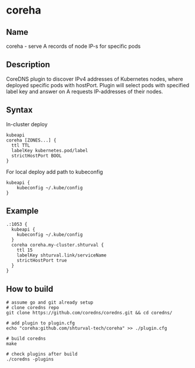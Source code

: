 # coreha
## Name
coreha - serve A records of node IP-s for specific pods

## Description
CoreDNS plugin to discover IPv4 addresses of Kubernetes nodes, where deployed specific pods with hostPort.
Plugin will select pods with specified label key and answer on A requests IP-addresses of their nodes.

## Syntax
In-cluster deploy
```
kubeapi
coreha [ZONES...] {
  ttl TTL
  labelKey kubernetes.pod/label
  strictHostPort BOOL
}
```


For local deploy add path to kubeconfig
```
kubeapi {
    kubeconfig ~/.kube/config
}
```

## Example
```
.:1053 {
  kubeapi {
    kubeconfig ~/.kube/config
  }
  coreha coreha.my-cluster.shturval {
    ttl 15
    labelKey shturval.link/serviceName
    strictHostPort true
  }
}
```

## How to build
```
# assume go and git already setup
# clone coredns repo
git clone https://github.com/coredns/coredns.git && cd coredns/

# add plugin to plugin.cfg
echo "coreha:github.com/shturval-tech/coreha" >> ./plugin.cfg

# build coredns
make

# check plugins after build
./coredns -plugins
```